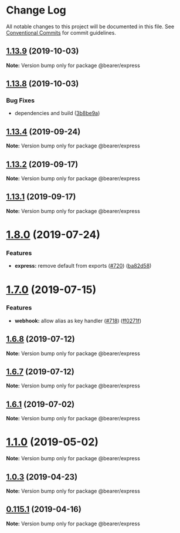 # Change Log

All notable changes to this project will be documented in this file.
See [Conventional Commits](https://conventionalcommits.org) for commit guidelines.

## [1.13.9](https://github.com/Bearer/bearer/compare/v1.13.8...v1.13.9) (2019-10-03)

**Note:** Version bump only for package @bearer/express





## [1.13.8](https://github.com/Bearer/bearer/compare/v1.13.7...v1.13.8) (2019-10-03)


### Bug Fixes

* dependencies and build ([3b8be9a](https://github.com/Bearer/bearer/commit/3b8be9a))





## [1.13.4](https://github.com/Bearer/bearer/compare/v1.13.3...v1.13.4) (2019-09-24)

**Note:** Version bump only for package @bearer/express





## [1.13.2](https://github.com/Bearer/bearer/compare/v1.13.1...v1.13.2) (2019-09-17)

**Note:** Version bump only for package @bearer/express





## [1.13.1](https://github.com/Bearer/bearer/compare/v1.13.0...v1.13.1) (2019-09-17)

**Note:** Version bump only for package @bearer/express





# [1.8.0](https://github.com/Bearer/bearer/compare/v1.7.0...v1.8.0) (2019-07-24)


### Features

* **express:** remove default from exports ([#720](https://github.com/Bearer/bearer/issues/720)) ([ba82d58](https://github.com/Bearer/bearer/commit/ba82d58))





# [1.7.0](https://github.com/Bearer/bearer/compare/v1.6.8...v1.7.0) (2019-07-15)


### Features

* **webhook:** allow alias as key handler ([#718](https://github.com/Bearer/bearer/issues/718)) ([ff0271f](https://github.com/Bearer/bearer/commit/ff0271f))





## [1.6.8](https://github.com/Bearer/bearer/compare/v1.6.7...v1.6.8) (2019-07-12)

**Note:** Version bump only for package @bearer/express





## [1.6.7](https://github.com/Bearer/bearer/compare/v1.6.6...v1.6.7) (2019-07-12)

**Note:** Version bump only for package @bearer/express





## [1.6.1](https://github.com/Bearer/bearer/compare/v1.6.0...v1.6.1) (2019-07-02)

**Note:** Version bump only for package @bearer/express





# [1.1.0](https://github.com/Bearer/bearer/compare/v1.0.5...v1.1.0) (2019-05-02)

**Note:** Version bump only for package @bearer/express





## [1.0.3](https://github.com/Bearer/bearer/compare/v1.0.2...v1.0.3) (2019-04-23)

**Note:** Version bump only for package @bearer/express





## [0.115.1](https://github.com/Bearer/bearer/compare/v0.115.0...v0.115.1) (2019-04-16)

**Note:** Version bump only for package @bearer/express
